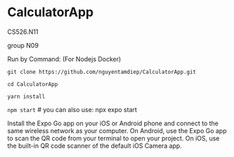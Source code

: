 # CalculatorApp

CS526.N11

group N09

Run by Command:
(For Nodejs Docker)

`git clone https://github.com/nguyentamdiep/CalculatorApp.git`

`cd CalculatorApp`

`yarn install`

`npm start` # you can also use: npx expo start

Install the Expo Go app on your iOS or Android phone and connect to the same wireless network as your computer. On Android, use the Expo Go app to scan the QR code from your terminal to open your project. On iOS, use the built-in QR code scanner of the default iOS Camera app.
